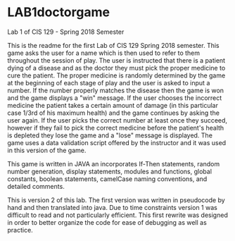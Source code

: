 # LAB1doctorgame
Lab 1 of CIS 129 - Spring 2018 Semester

This is the readme for the first Lab of CIS 129 Spring 2018 semester.  This game asks the user for a name which is then used to refer to them throughout the session of play.  The user is instructed that there is a patient dying of a disease and as the doctor they must pick the proper medicine to cure the patient.  The proper medicine is randomly determined by the game at the beginning of each stage of play and the user is asked to input a number.  If the number properly matches the disease then the game is won and the game displays a "win" message.  If the user chooses the incorrect medicine the patient takes a certain amount of damage (in this particular case 1/3rd of his maximum health) and the game continues by asking the user again.  If the user picks the correct number at least once they succeed, however if they fail to pick the correct medicine before the patient's health is depleted they lose the game and a "lose" message is displayed.  The game uses a data validation script offered by the instructor and it was used in this version of the game.  

This game is written in JAVA an incorporates If-Then statements, random number generation, display statements, modules and functions, global constants, boolean statements, camelCase naming conventions, and detailed comments.

This is version 2 of this lab.  The first version was written in pseudocode by hand and then translated into java.  Due to time constraints version 1 was difficult to read and not particularly efficient.  This first rewrite was designed in order to better organize the code for ease of debugging as well as practice.
